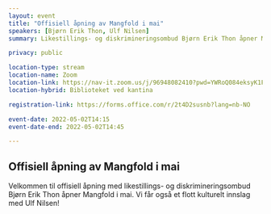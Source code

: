 ```yaml
---
layout: event
title: "Offisiell åpning av Mangfold i mai"
speakers: [Bjørn Erik Thon, Ulf Nilsen]
summary: Likestillings- og diskrimineringsombud Bjørn Erik Thon åpner Mangfold i mai.

privacy: public

location-type: stream
location-name: Zoom
location-link: https://nav-it.zoom.us/j/96948082410?pwd=YWRoQ084eksyK1FKOFNkdVl0QlE2UT09
location-hybrid: Biblioteket ved kantina

registration-link: https://forms.office.com/r/2t4D2susnb?lang=nb-NO

event-date: 2022-05-02T14:15
event-date-end: 2022-05-02T14:45

---
```

## Offisiell åpning av Mangfold i mai

Velkommen til offisiell åpning med likestillings- og diskrimineringsombud Bjørn Erik Thon åpner Mangfold i mai. Vi får også et flott kulturelt innslag med Ulf Nilsen!
